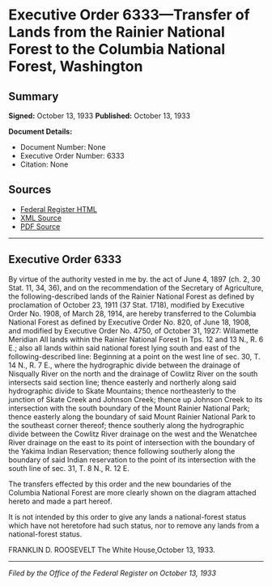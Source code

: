 # Executive Order 6333—Transfer of Lands from the Rainier National Forest to the Columbia National Forest, Washington

## Summary

**Signed:** October 13, 1933
**Published:** October 13, 1933

**Document Details:**
- Document Number: None
- Executive Order Number: 6333
- Citation: None

## Sources
- [Federal Register HTML](https://www.presidency.ucsb.edu/documents/executive-order-6333-transfer-lands-from-the-rainier-national-forest-the-columbia-national)
- [XML Source](None)
- [PDF Source](None)

---

## Executive Order 6333

By virtue of the authority vested in me by. the act of June 4, 1897 (ch. 2, 30 Stat. 11, 34, 36), and on the recommendation of the Secretary of Agriculture, the following-described lands of the Rainier National Forest as defined by proclamation of October 23, 1911 (37 Stat. 1718), modified by Executive Order No. 1908, of March 28, 1914, are hereby transferred to the Columbia National Forest as defined by Executive Order No. 820, of June 18, 1908, and modified by Executive Order No. 4750, of October 31, 1927:
Willamette Meridian
All lands within the Rainier National Forest in Tps. 12 and 13 N., R. 6 E.; also all lands within said national forest lying south and east of the following-described line:
Beginning at a point on the west line of sec. 30, T. 14 N., R. 7 E., where the hydrographic divide between the drainage of Nisqually River on the north and the drainage of Cowlitz River on the south intersects said section line; thence easterly and northerly along said hydrographic divide to Skate Mountains; thence northeasterly to the junction of Skate Creek and Johnson Creek; thence up Johnson Creek to its intersection with the south boundary of the Mount Rainier National Park; thence easterly along the boundary of said Mount Rainier National Park to the southeast corner thereof; thence southerly along the hydrographic divide between the Cowlitz River drainage on the west and the Wenatchee River drainage on the east to its point of intersection with the boundary of the Yakima Indian Reservation; thence following southerly along the boundary of said Indian reservation to the point of its intersection with the south line of sec. 31, T. 8 N., R. 12 E.

The transfers effected by this order and the new boundaries of the Columbia National Forest are more clearly shown on the diagram attached hereto and made a part hereof.

It is not intended by this order to give any lands a national-forest status which have not heretofore had such status, nor to remove any lands from a national-forest status.

FRANKLIN D. ROOSEVELT
The White House,October 13, 1933.

---

*Filed by the Office of the Federal Register on October 13, 1933*
